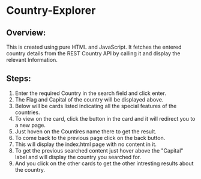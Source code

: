 # Country-Explorer

## Overview:

This is created using pure HTML and JavaScript. It fetches the entered country details from the REST Country API by calling it and display the relevant Information.

## Steps:

1. Enter the required Country in the search field and click enter.
2. The Flag and Capital of the country will be displayed above.
3. Below will be cards listed indicating all the special features of the countries.
4. To view on the card, click the button in the card and it will redirect you to a new page.
5. Just hoven on the Countires name there to get the result.
6. To come back to the previous page click on the back button.
7. This will display the index.html page with no content in it.
8. To get the previous searched content just hover above the "Capital" label and will display the country you searched for.
9. And you click on the other cards to get the other intresting results about the country. 

